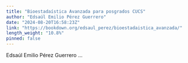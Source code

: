 ```yaml
---
title: "Bioestadaística Avanzada para posgrados CUCS"
author: "Edsaúl Emilio Pérez Guerrero"
date: "2024-08-20T16:58:23Z"
link: "https://bookdown.org/edsaul_perez/bioestadaistica_avanzada/"
length_weight: "10.8%"
pinned: false
---
```


Edsaúl Emilio Pérez Guerrero  ...

